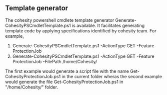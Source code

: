 ## Template generator
The cohesity powershell cmdlete template generator Generate-CohesityPSCmdletTemplate.ps1 is available.
It facilitates generating template code by applying specifications identified by cohesity team.
For example,
1. Generate-CohesityPSCmdletTemplate.ps1 -ActionType GET -Feature ProtectionJob
2. Generate-CohesityPSCmdletTemplate.ps1 -ActionType GET -Feature ProtectionJob -FilePath /home/Cohesity/

The first example would generate a script file with the name Get-CohesityProtectionJob.ps1 in the current folder wheras the second example would generate the file Get-CohesityProtectionJob.ps1 in "/home/Cohesity/" folder.
